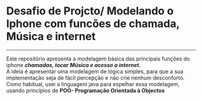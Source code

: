 <h1> Desafio de Projcto/ Modelando o Iphone com funcões de chamada, Música e internet</h1>
<hr>
<p> Este repositório apresenta a modelagem básica das principais funções do iphone
<strong><i>chamadas, tocar Música e acesso a internet.</i></strong><br>
  A ideia é apresentar uma modelagem de lógica simples, para que a sua implementação 
  seja de fácil percepção e não crie nenhum desconforto.<br>
  Como habitual, usei a linguagem java para espelhar essa modelagem, usando princípios de 
  <strong>POO- Programação Orientada à Objectos</strong>
</p>
